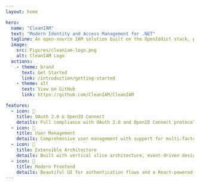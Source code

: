 ```yaml
---
layout: home

hero:
  name: "CleanIAM"
  text: "Modern Identity and Access Management for .NET"
  tagline: An open-source IAM solution built on the OpenIddict stack, providing OAuth 2.0 and OpenID Connect compliance
  image:
    src: Figures/cleaniam-logo.png
    alt: CleanIAM Logo
  actions:
    - theme: brand
      text: Get Started
      link: /introduction/getting-started
    - theme: alt
      text: View on GitHub
      link: https://github.com/CleanIAM/CleanIAM

features:
  - icon: 🔐
    title: OAuth 2.0 & OpenID Connect
    details: Full compliance with OAuth 2.0 and OpenID Connect protocols, supporting authorization code flow with PKCE and client credentials flow
  - icon: 👥
    title: User Management
    details: Comprehensive user management with support for multi-factor authentication and external identity providers
  - icon: 🧩
    title: Extensible Architecture
    details: Built with vertical slice architecture, event-driven design, and clean architecture patterns for maximum flexibility
  - icon: 📱
    title: Modern Frontend
    details: Beautiful UI for authentication flows and a React-powered management portal
---
```

